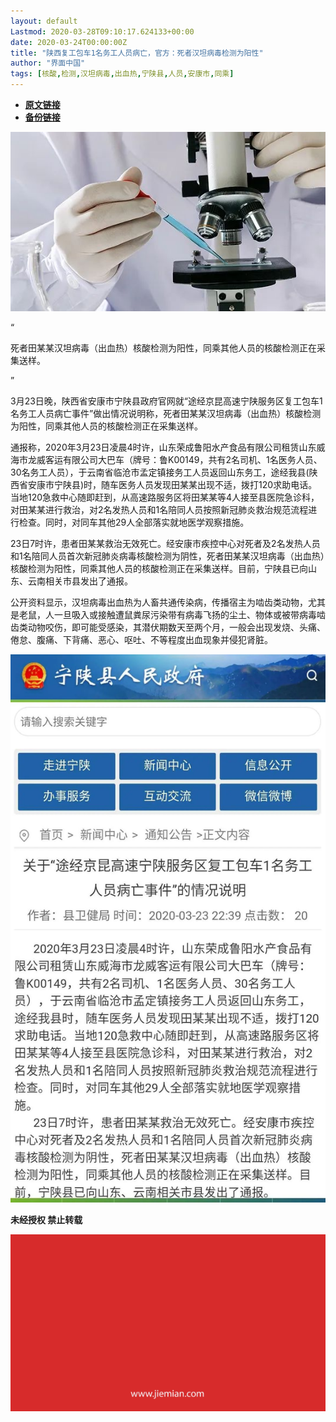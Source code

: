 ```yaml
---
layout: default
Lastmod: 2020-03-28T09:10:17.624133+00:00
date: 2020-03-24T00:00:00Z
title: "陕西复工包车1名务工人员病亡，官方：死者汉坦病毒检测为阳性"
author: "界面中国"
tags: [核酸,检测,汉坦病毒,出血热,宁陕县,人员,安康市,同乘]
---
```


* [**原文链接**](https://mp.weixin.qq.com/s/XBhLv8nvSQC-yXKnCwcuVg)
* [**备份链接**](http://archive.today/9JhiS)


![](/images/post/096b900e50e1dff14062cde78fff3917.jpg)

“

  

死者田某某汉坦病毒（出血热）核酸检测为阳性，同乘其他人员的核酸检测正在采集送样。

  

”

3月23日晚，陕西省安康市宁陕县政府官网就“途经京昆高速宁陕服务区复工包车1名务工人员病亡事件”做出情况说明称，死者田某某汉坦病毒（出血热）核酸检测为阳性，同乘其他人员的核酸检测正在采集送样。

通报称，2020年3月23日凌晨4时许，山东荣成鲁阳水产食品有限公司租赁山东威海市龙威客运有限公司大巴车（牌号：鲁K00149，共有2名司机、1名医务人员、30名务工人员），于云南省临沧市孟定镇接务工人员返回山东务工，途经我县(陕西省安康市宁陕县)时，随车医务人员发现田某某出现不适，拨打120求助电话。当地120急救中心随即赶到，从高速路服务区将田某某等4人接至县医院急诊科，对田某某进行救治，对2名发热人员和1名陪同人员按照新冠肺炎救治规范流程进行检查。同时，对同车其他29人全部落实就地医学观察措施。

23日7时许，患者田某某救治无效死亡。经安康市疾控中心对死者及2名发热人员和1名陪同人员首次新冠肺炎病毒核酸检测为阴性，死者田某某汉坦病毒（出血热）核酸检测为阳性，同乘其他人员的核酸检测正在采集送样。目前，宁陕县已向山东、云南相关市县发出了通报。

公开资料显示，汉坦病毒出血热为人畜共通传染病，传播宿主为啮齿类动物，尤其是老鼠，人一旦吸入或接触遭鼠粪尿污染带有病毒飞扬的尘土、物体或被带病毒啮齿类动物咬伤，即可能受感染，其潜伏期数天至两个月，一般会出现发烧、头痛、倦怠、腹痛、下背痛、恶心、呕吐、不等程度出血现象并侵犯肾脏。

![](/images/post/2888e6e7d5994c02de7207673feccf9d.jpg)

  

**未经授权 禁止转载**

  

  

![](/images/post/3ef9527fd7edfb43b0c70486c7a956af.jpg)


